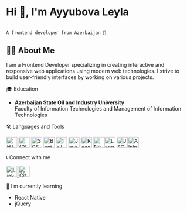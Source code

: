 
# Hi 👋, I'm Ayyubova Leyla

                                                                                    A frontend developer from Azerbaijan 🚀
## 👨‍💻 About Me
I am a Frontend Developer specializing in creating interactive and responsive web applications using modern web technologies. I strive to build user-friendly interfaces by working on various projects.

🎓 Education

- **Azerbaijan State Oil and Industry University**  
Faculty of Information Technologies and Management of Information Technologies

🛠 Languages and Tools

<img src="https://img.icons8.com/color/48/000000/html-5.png" alt="HTML" width="30" height="30"/> <img src="https://img.icons8.com/color/48/000000/css3.png" alt="CSS" width="30" height="30"/> <img src="https://img.icons8.com/color/48/000000/sass.png" alt="SCSS" width="30" height="30"/> <img src="https://img.icons8.com/color/48/000000/bootstrap.png" alt="Bootstrap" width="30" height="30"/>  <img src="https://raw.githubusercontent.com/tailwindlabs/tailwindcss/master/.github/logo-dark.svg" alt="Tailwind CSS" width="30" height="30"/> <img src="https://img.icons8.com/color/48/000000/javascript.png" alt="JavaScript" width="30" height="30"/> <img src="https://img.icons8.com/color/48/000000/react-native.png" alt="React" width="30" height="30"/> <img src="https://img.icons8.com/color/48/000000/nextjs.png" alt="Next.js" width="30" height="30"/><img src="https://img.icons8.com/color/48/000000/api.png" alt="Languages API" width="30" height="30"/> <img src="https://img.icons8.com/color/48/000000/json.png" alt="JSON" width="30" height="30"/><img src="https://cdn.jsdelivr.net/npm/alpinejs@2.8.2/dist/alpine.min.js" alt="Alpine.js" width="30" height="30"/>


📞 Connect with me

<a href="https://www.linkedin.com/in/your_profile" target="_blank"> <img src="https://img.icons8.com/ios-filled/50/000000/linkedin.png" alt="LinkedIn" width="30" height="30"/> </a> <a href="https://github.com/your_profile" target="_blank"> <img src="https://img.icons8.com/ios-filled/50/000000/github.png" alt="GitHub" width="30" height="30"/> </a> 

 🌱 I’m currently learning
- React Native
- jQuery


